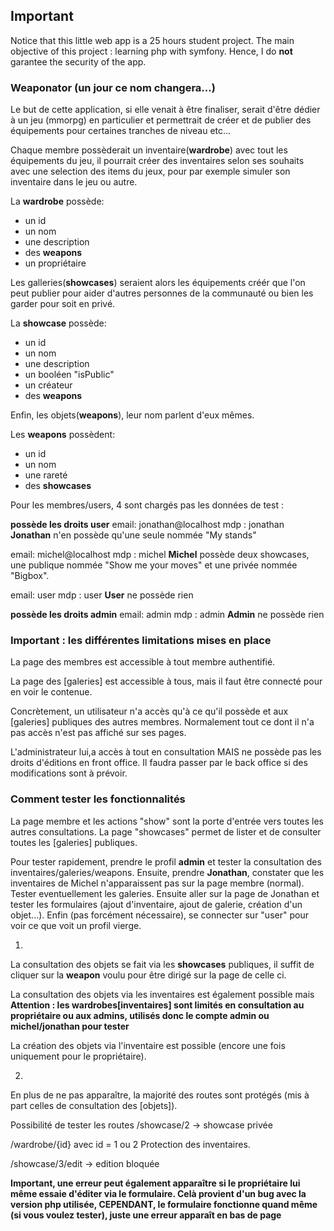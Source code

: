 ## Important

Notice that this little web app is a 25 hours student project. The main objective of this project : learning php with symfony.
Hence, I do **not** garantee the security of the app.



### Weaponator (un jour ce nom changera...)

Le but de cette application, si elle venait à être finaliser, serait d'être dédier à un jeu (mmorpg) en particulier et permettrait de créer et de publier des équipements pour certaines tranches de niveau etc... 

Chaque membre possèderait un inventaire(**wardrobe**) avec tout les équipements du jeu, il pourrait créer des inventaires selon ses souhaits avec une selection des items du jeux, pour par exemple simuler son inventaire dans le jeu ou autre. 

La **wardrobe** possède:
- un id
- un nom
- une description
- des **weapons**
- un propriétaire



Les galleries(**showcases**) seraient alors les équipements créér que l'on peut publier pour aider d'autres personnes de la communauté ou bien les garder pour soit en privé. 

La **showcase** possède:
- un id
- un nom
- une description
- un booléen "isPublic"
- un créateur
- des **weapons**


Enfin, les objets(**weapons**), leur nom parlent d'eux mêmes.

Les **weapons** possèdent:
- un id
- un nom
- une rareté
- des **showcases**


Pour les membres/users, 4 sont chargés pas les données de test :

**possède les droits user**
email: jonathan@localhost
mdp :  jonathan
**Jonathan** n'en possède qu'une seule nommée "My stands"

email: michel@localhost
mdp :  michel
**Michel** possède deux showcases, une publique nommée "Show me your moves" et une privée nommée "Bigbox".

email: user
mdp :  user
**User** ne possède rien

**possède les droits admin**
email: admin
mdp :  admin
**Admin** ne possède rien

### Important : les différentes limitations mises en place

La page des membres est accessible à tout membre authentifié.

La page des [galeries] est accessible à tous, mais il faut être connecté pour en voir le contenue. 


Concrètement, un utilisateur n'a accès qu'à ce qu'il possède et aux [galeries] publiques des autres membres. Normalement tout ce dont il n'a pas accès n'est pas affiché sur ses pages. 

L'administrateur lui,a accès à tout en consultation MAIS ne possède pas les droits d'éditions en front office. Il faudra passer par le back office si des modifications sont à prévoir. 

### Comment tester les fonctionnalités

La page membre et les actions "show" sont la porte d'entrée vers toutes les autres consultations. 
La page "showcases" permet de lister et de consulter toutes les [galeries] publiques. 

Pour tester rapidement, prendre le profil **admin** et tester la consultation des inventaires/galeries/weapons. 
Ensuite, prendre **Jonathan**, constater que les inventaires de Michel n'apparaissent pas sur la page membre (normal). Tester eventuellement les galeries.
Ensuite aller sur la page de Jonathan et tester les formulaires (ajout d'inventaire, ajout de galerie, création d'un objet...). 
Enfin (pas forcément nécessaire), se connecter sur "user" pour voir ce que voit un profil vierge. 


1)

La consultation des objets se fait via les **showcases** publiques, il suffit de cliquer sur la **weapon** voulu pour être dirigé sur la page de celle ci. 

La consultation des objets via les inventaires est également possible mais **Attention : les wardrobes[inventaires] sont limités en consultation au propriétaire ou aux admins, utilisés donc le compte admin ou michel/jonathan pour tester**

La création des objets via l'inventaire est possible (encore une fois uniquement pour le propriétaire). 

2)

En plus de ne pas apparaître, la majorité des routes sont protégés (mis à part celles de consultation des [objets]). 

Possibilité de tester les routes 
/showcase/2 -> showcase privée 

/wardrobe/{id} avec id = 1 ou 2
Protection des inventaires. 

/showcase/3/edit -> edition bloquée

**Important, une erreur peut également apparaître si le propriétaire lui même essaie d'éditer via le formulaire. Celà provient d'un bug avec la version php utilisée, CEPENDANT, le formulaire fonctionne quand même (si vous voulez tester), juste une erreur apparaît en bas de page**

